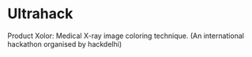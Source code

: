 # Ultrahack
Product Xolor: Medical X-ray image coloring technique.
(An international hackathon organised by hackdelhi)

